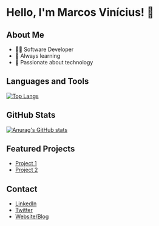 # Hello, I'm Marcos Vinícius! 👋

## About Me

- 👩‍💻 Software Developer
- 🌱 Always learning
- 🚀 Passionate about technology

## Languages and Tools

[![Top Langs](https://github-readme-stats.vercel.app/api/top-langs/?MarcosCosta-dv&layout=compact)](https://github.com/anuraghazra/github-readme-stats)

## GitHub Stats

[![Anurag's GitHub stats](https://github-readme-stats.vercel.app/api?MarcosCosta-dv)](https://github.com/anuraghazra/github-readme-stats)

## Featured Projects

- [Project 1](https://github.com/MarcosCosta-dv/Spotify-clone)
- [Project 2]()

## Contact

- [LinkedIn](https://www.linkedin.com/in/your-username/)
- [Twitter](https://twitter.com/your-username)
- [Website/Blog](https://yourwebsite.com)

